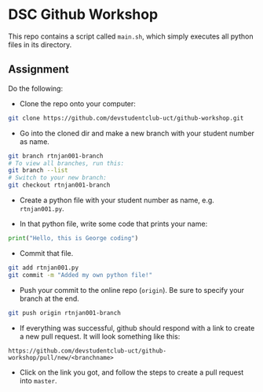 # DSC Github Workshop

This repo contains a script called `main.sh`, which simply executes all python files in its directory.

## Assignment

Do the following:

- Clone the repo onto your computer:

```sh
git clone https://github.com/devstudentclub-uct/github-workshop.git
```

- Go into the cloned dir and make a new branch with your student number as name.

```sh
git branch rtnjan001-branch
# To view all branches, run this:
git branch --list
# Switch to your new branch:
git checkout rtnjan001-branch
```

- Create a python file with your student number as name, e.g. `rtnjan001.py`.

- In that python file, write some code that prints your name:
```python
print("Hello, this is George coding")
```

- Commit that file.
```sh
git add rtnjan001.py
git commit -m "Added my own python file!"
```

- Push your commit to the online repo (`origin`). Be sure to specify your branch at the end.
```sh
git push origin rtnjan001-branch
```

- If everything was successful, github should respond with a link to create a new pull request. It will look something like this:
```
https://github.com/devstudentclub-uct/github-workshop/pull/new/<branchname>
```

- Click on the link you got, and follow the steps to create a pull request into `master`.


